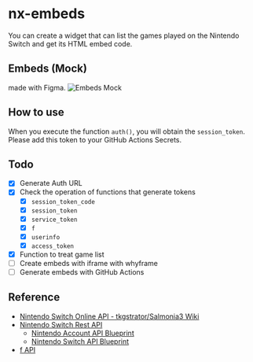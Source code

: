 # nx-embeds
You can create a widget that can list the games played on the Nintendo Switch and get its HTML embed code.

## Embeds (Mock)
made with Figma.
![Embeds Mock](https://github.com/Kyure-A/nx-embeds/assets/49436968/6d1555f8-2d8a-45ad-b4a8-e03439879636)

## How to use
When you execute the function `auth()`, you will obtain the `session_token`. Please add this token to your GitHub Actions Secrets.

## Todo
- [x] Generate Auth URL
- [x] Check the operation of functions that generate tokens
  - [x] `session_token_code`
  - [x] `session_token`
  - [x] `service_token`
  - [x] `f`
  - [x] `userinfo`
  - [x] `access_token`
- [x] Function to treat game list
- [ ] Create embeds with iframe with whyframe
- [ ] Generate embeds with GitHub Actions

## Reference
- [Nintendo Switch Online API - tkgstrator/Salmonia3 Wiki](https://github.com/tkgstrator/Salmonia3/wiki/Nintendo-Switch-Online-API)
- [Nintendo Switch Rest API](https://github.com/ZekeSnider/NintendoSwitchRESTAPI/tree/master)
  - [Nintendo Account API Blueprint](https://github.com/ZekeSnider/NintendoSwitchRESTAPI/blob/master/NintendoAccountBlueprint.md#nintendo-account-api-blueprint)
  - [Nintendo Switch API Blueprint](https://github.com/ZekeSnider/NintendoSwitchRESTAPI/blob/master/SwitchBlueprint.md)
- [f API](https://github.com/imink-app/f-API)
